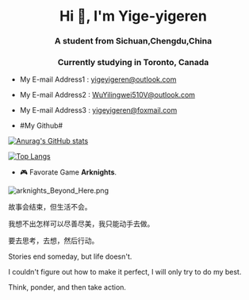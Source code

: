 <h1 align="center">Hi 👋, I'm Yige-yigeren</h1>
<h3 align="center">A student from Sichuan,Chengdu,China</h3>
<h3 align="center">Currently studying in Toronto, Canada</h3>

- My E-mail Address1 : yigeyigeren@outlook.com
- My E-mail Address2 : WuYilingwei510V@outlook.com
- My E-mail Address3 : yigeyigeren@foxmail.com

- #My Github#

[![Anurag's GitHub stats](https://github-readme-stats.vercel.app/api?username=yige-yigeren)](https://github.com/anuraghazra/github-readme-stats)

[![Top Langs](https://github-readme-stats.vercel.app/api/top-langs/?username=yige-yigeren&layout=compact)](https://github.com/yige-yigeren/github-readme-stats)


- 🎮 Favorate Game **Arknights**.

![arknights_Beyond_Here.png](https://image.mew.fun/tos-cn-i-c226mjqywu/9fc1e5af7f984e1a92b13426b8b606bc)

故事会结束，但生活不会。

我想不出怎样可以尽善尽美，我只能动手去做。

要去思考，去想，然后行动。

Stories end someday, but life doesn't.

I couldn't figure out how to make it perfect, I will only try to do my best.

Think, ponder, and then take action.
